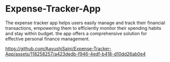 # Expense-Tracker-App
The expense tracker app helps users easily manage and track their financial transactions, empowering them to efficiently monitor their spending habits and stay within budget.  the app offers a comprehensive solution for effective personal finance management.

https://github.com/AayushiSaini/Expense-Tracker-App/assets/118258257/a423dedb-f946-4edf-b418-d10dd26ab0e4

